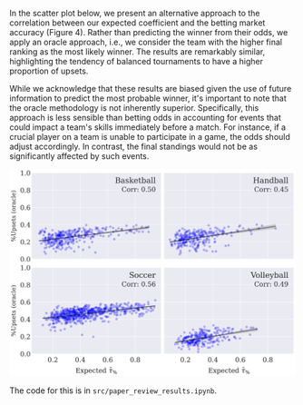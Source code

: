 In the scatter plot below, we present an alternative approach to the correlation between our expected coefficient and the betting market accuracy (Figure 4). Rather than predicting the winner from their odds, we apply an oracle approach, i.e., we consider the team with the higher final ranking as the most likely winner. The results are remarkably similar, highlighting the tendency of balanced tournaments to have a higher proportion of upsets.

While we acknowledge that these results are biased given the use of future information to predict the most probable winner, it's important to note that the oracle methodology is not inherently superior. Specifically, this approach is less sensible than betting odds in accounting for events that could impact a team's skills immediately before a match. For instance, if a crucial player on a team is unable to participate in a game, the odds should adjust accordingly. In contrast, the final standings would not be as significantly affected by such events.

![alt text](images/upsets_oracle.png)

The code for this is in `src/paper_review_results.ipynb`.